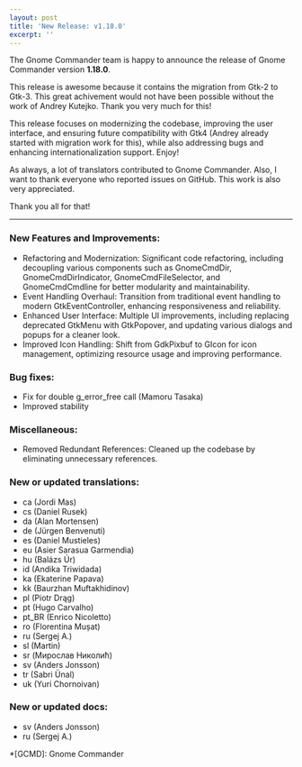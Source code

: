 ```yaml
---
layout: post
title: 'New Release: v1.18.0'
excerpt: ''
---
```


The Gnome Commander team is happy to announce the release of Gnome
Commander version **1.18.0**.

This release is awesome because it contains the migration from Gtk-2 to Gtk-3. This great achivement would not have been possible without the work of Andrey Kutejko. Thank you very much for this!  

This release focuses on modernizing the codebase, improving the user interface, and ensuring future compatibility with Gtk4 (Andrey already started with migration work for this), while also addressing bugs and enhancing internationalization support. Enjoy!

As always, a lot of translators contributed to Gnome Commander. Also, I want to thank everyone who reported issues on GitHub. This work is also very appreciated.

Thank you all for that!

-----

### New Features and Improvements:
 * Refactoring and Modernization: Significant code refactoring, including decoupling various components such as GnomeCmdDir, GnomeCmdDirIndicator, GnomeCmdFileSelector, and GnomeCmdCmdline for better modularity and maintainability.
 * Event Handling Overhaul: Transition from traditional event handling to modern GtkEventController, enhancing responsiveness and reliability.
 * Enhanced User Interface: Multiple UI improvements, including replacing deprecated GtkMenu with GtkPopover, and updating various dialogs and popups for a cleaner look.
 * Improved Icon Handling: Shift from GdkPixbuf to GIcon for icon management, optimizing resource usage and improving performance.

### Bug fixes:
 * Fix for double g_error_free call (Mamoru Tasaka)
 * Improved stability

### Miscellaneous:
 * Removed Redundant References: Cleaned up the codebase by eliminating unnecessary references.

### New or updated translations:
 * ca (Jordi Mas)
 * cs (Daniel Rusek)
 * da (Alan Mortensen)
 * de (Jürgen Benvenuti)
 * es (Daniel Mustieles)
 * eu (Asier Sarasua Garmendia)
 * hu (Balázs Úr)
 * id (Andika Triwidada)
 * ka (Ekaterine Papava)
 * kk (Baurzhan Muftakhidinov)
 * pl (Piotr Drąg)
 * pt (Hugo Carvalho)
 * pt_BR (Enrico Nicoletto)
 * ro (Florentina Mușat)
 * ru (Sergej A.)
 * sl (Martin)
 * sr (Мирослав Николић)
 * sv (Anders Jonsson)
 * tr (Sabri Ünal)
 * uk (Yuri Chornoivan)

### New or updated docs:
 * sv (Anders Jonsson)
 * ru (Sergej A.)

*[GCMD]: Gnome Commander
